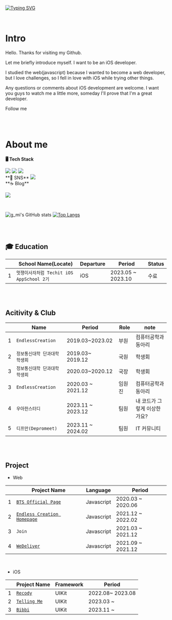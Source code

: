 [![Typing SVG](https://readme-typing-svg.demolab.com?font=Dancing+Script&weight=600&size=30&pause=3000&color=F7A5DC&multiline=true&width=500&height=100&lines=Hi%2C+Nice+to+meet+you!+I'm+Kyoungmi;What's+up%3F)](https://git.io/typing-svg)

<br/>

#  Intro

Hello. 
Thanks for visiting my Github.

Let me briefly introduce myself.
I want to be an iOS developer.

I studied the web(javascript) because I wanted to become a web developer, but I love challenges, so I fell in love with iOS while trying other things.

Any questions or comments about iOS development are welcome.
I want you guys to watch me a little more, someday I'll prove that I'm a great developer.

Follow me


<br/><br/>


# About me

**🖥️ Tech Stack**


<img src="https://img.shields.io/badge/Javascript-yellow?style=for-the-badge&logo=javascript&logoColor=black">
<img src="https://img.shields.io/badge/swift-orange?style=for-the-badge&logo=Swift&logoColor=white">
<img src="https://img.shields.io/badge/Python-blue?style=for-the-badge&logo=python&logoColor=yellow">

<br/>
**📸 SNS**

<img src="https://img.shields.io/badge/Instagram-black?style=for-the-badge&logo=instagram&logoColor=pink">

<br/>
**☕️ Blog**
     

[<img src="https://img.shields.io/badge/Notion-black?style=for-the-badge&logo=notion&logoColog=white">]()

<br/>

![g_mi's GitHub stats](https://github-readme-stats.vercel.app/api?username=akrudal&show_icons=true&bg_color=FC9CA4&title_color=FFFFFF&text_color=FFFFFF&icon_color=FFFFFF)
[![Top Langs](https://github-readme-stats.vercel.app/api/top-langs/?username=akrudal&bg_color=FC9CA4&text_color=FFFFFF&icon_color=FFFFFF&title_color=FFFFFF&card_width=500&layout=compact)](https://github.com/anuraghazra/github-readme-stats)


<br/><br/>



## 🎓 Education

|   |School Name(Locate)     | Departure | Period | Status |
|-- |-----------------------|----------|----|-----|
|1  |`멋쟁이사자처럼 Techit iOS AppSchool 2기`   | iOS | 2023.05 ~ 2023.10 | 수료 |



<br/><br/>


## Acitivity & Club
|   | Name       | Period | Role | note |
|-- |-------------------|-----|-----| -----|
|1  |`EndlessCreation`  | 2019.03~2023.02 | 부원 | 컴퓨터공학과 동아리 |
|2  |`정보통신대학 단과대학 학생회` | 2019.03~ 2019.12|국원| 학생회 |
|3  |`정보통신대학 단과대학 학생회` | 2020.03~2020.12| 국장| 학생회 | 
|3  |`EndlessCreation` |2020.03 ~ 2021.12| 임원진 | 컴퓨터공학과 동아리 | 
|4  |`우아한스터디`  |2023.11 ~ 2023.12 | 팀원 | 내 코드가 그렇게 이상한가요? |
|5  |`디프만(Depromeet)` | 2023.11 ~ 2024.02 | 팀원 | IT 커뮤니티 |

<br/><br/>


## Project
- Web

|   |Project Name           | Language    | Period  |
|-- |-----------------------|----------|----------|
|1  |[`BTS Official Page`](https://github.com/EomYoosang/BTS.github.io)  |  Javascript   | 2020.03 ~ 2020.06 | 
|2  |[`Endless Creation Homepage`](https://github.com/EndlessCreation/ec_homepage_front)   | Javascript | 2021.12 ~ 2022.02|
|3  |`Join`|Javascript|2021.03 ~ 2021.12|
|4  |[`WeDeliver`](https://github.com/WeDeliverProject)| Javascript | 2021.09 ~ 2021.12|

<br/>

- iOS

|   |Project Name  | Framework  | Period |
|-- |------------|----------|-------| 
|1  |[`Recody`](https://github.com/recody-project)   | UIKit | 2022.08~ 2023.08 ||
|2  |[`Telling Me`](https://github.com/telling-me)| UIKit | 2023.03 ~ |
|3  |[`Bibbi`](https://github.com/depromeet/14th-team5-iOS)| UIKit | 2023.11 ~ |

<br/><br/>

